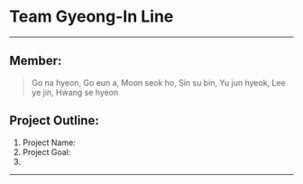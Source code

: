 # Team Gyeong-In Line
----------------------------------------------------------------------------------------
## Member: 
> Go na hyeon, Go eun a, Moon seok ho, Sin su bin, Yu jun hyeok, Lee ye jin, Hwang se hyeon

## Project Outline:
1. Project Name:
2. Project Goal:
3. 

----------------------------------------------------------------------------------------
